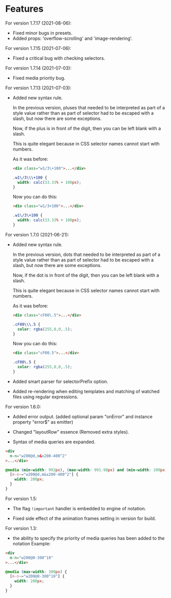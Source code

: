 
# Features


For version 1.7.17 (2021-08-06):

- Fixed minor bugs in presets.
- Added props: 'overflow-scrolling' and 'image-rendering'.


For version 1.7.15 (2021-07-06):

- Fixed a critical bug with checking selectors.


For version 1.7.14 (2021-07-03):

- Fixed media priority bug.


For version 1.7.13 (2021-07-03):

- Added new syntax rule.  

  In the previous version, pluses that needed to be interpreted as part of a style
  value rather than as part of selector had to be escaped with a slash,
  but now there are some exceptions.  

  Now, if the plus is in front of the digit, then you can be left blank with a slash.  

  This is quite elegant because in CSS selector names cannot start with numbers.

  As it was before:  
  ```html
  <div class="w1/3\+100">...</div>
  ```

  ```css
  .w1\/3\\\+100 {
    width: calc(33.33% + 100px);
  }
  ```

  Now you can do this:  
  ```html
  <div class="w1/3+100">...</div>
  ```

  ```css
  .w1\/3\+100 {
    width: calc(33.33% + 100px);
  }
  ```


For version 1.7.0 (2021-06-21):

- Added new syntax rule.  

  In the previous version, dots that needed to be interpreted as part of a style
  value rather than as part of selector had to be escaped with a slash,
  but now there are some exceptions.  

  Now, if the dot is in front of the digit, then you can be left blank with a slash.  

  This is quite elegant because in CSS selector names cannot start with numbers.  

  As it was before:  
  ```html
  <div class="cF00\.5">...</div>
  ```

  ```css
  .cF00\\\.5 {
    color: rgba(255,0,0,.5);
  }
  ```

  Now you can do this:  
  ```html
  <div class="cF00.5">...</div>
  ```

  ```css
  .cF00\.5 {
    color: rgba(255,0,0,.5);
  }
  ```


- Added smart parser for selectorPrefix option.  

- Added re-rendering when editing templates and matching of watched files using regular expressions.  




For version 1.6.0:

- Added error output. (added optional param "onError" and instance property "error$" as emitter)  

- Changed "layoutRow" essence (Removed extra styles).  

- Syntax of media queries are expanded.  
```html
<div
  m-n="w200@d,m&x200-400^2"
>...</div>
```
```css
@media (min-width: 992px), (max-width: 991.98px) and (min-width: 200px) and (max-width: 400px) {
  [m-n~="w200@d,m&x200-400^2"] {
    width: 200px;
  }
}
```


For version 1.5:

- The flag ``` !important ``` handler is embedded to engine of notation.

- Fixed side effect of the animation frames setting in version for build.



For version 1.3:
- the ability to specify the priority of media queries has been added to the notation
Example:
```html
<div
  m-n="w200@0-300^10"
>...</div>
```
```css
@media (max-width: 300px) {
  [m-n~="w200@0-300^10"] {
    width: 200px;
  }
}
```
